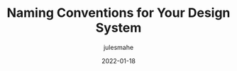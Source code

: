 ---
author: julesmahe
date: 2022-01-18
publisher: zeroheight
tags:
  - design-systems
  - naming
target_url: https://zeroheight.com/blog/naming-conventions-for-your-design-system/
title: Naming Conventions for Your Design System
---
